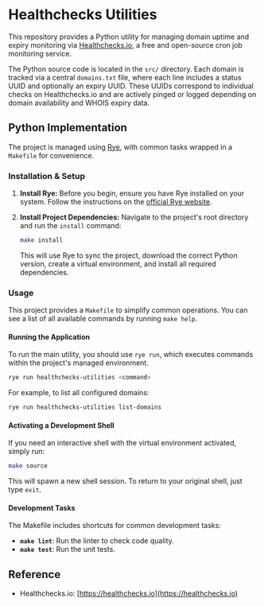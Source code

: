 # Healthchecks Utilities

This repository provides a Python utility for managing domain uptime and expiry monitoring via [Healthchecks.io](https://healthchecks.io/), a free and open-source cron job monitoring service.

The Python source code is located in the `src/` directory. Each domain is tracked via a central `domains.txt` file, where each line includes a status UUID and optionally an expiry UUID. These UUIDs correspond to individual checks on Healthchecks.io and are actively pinged or logged depending on domain availability and WHOIS expiry data.

## Python Implementation

The project is managed using [Rye](https://rye-up.com/), with common tasks wrapped in a `Makefile` for convenience.

### Installation & Setup

1.  **Install Rye:** Before you begin, ensure you have Rye installed on your system. Follow the instructions on the [official Rye website](https://rye-up.com/guide/installation/).

2.  **Install Project Dependencies:** Navigate to the project's root directory and run the `install` command:
    ```bash
    make install
    ```
    This will use Rye to sync the project, download the correct Python version, create a virtual environment, and install all required dependencies.

### Usage

This project provides a `Makefile` to simplify common operations. You can see a list of all available commands by running `make help`.

#### Running the Application

To run the main utility, you should use `rye run`, which executes commands within the project's managed environment.

```bash
rye run healthchecks-utilities <command>
```

For example, to list all configured domains:

```bash
rye run healthchecks-utilities list-domains
```

#### Activating a Development Shell

If you need an interactive shell with the virtual environment activated, simply run:

```bash
make source
```

This will spawn a new shell session. To return to your original shell, just type `exit`.

#### Development Tasks

The Makefile includes shortcuts for common development tasks:

- **`make lint`**: Run the linter to check code quality.
- **`make test`**: Run the unit tests.

## Reference

- Healthchecks.io: [https://healthchecks.io](https://healthchecks.io)
